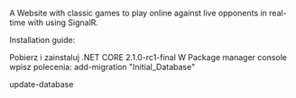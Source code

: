 A Website with classic games to play online against live opponents in real-time with using SignalR.

Installation guide:

Pobierz i zainstaluj .NET CORE 2.1.0-rc1-final
W Package manager console wpisz polecenia:
add-migration "Initial_Database"

update-database
